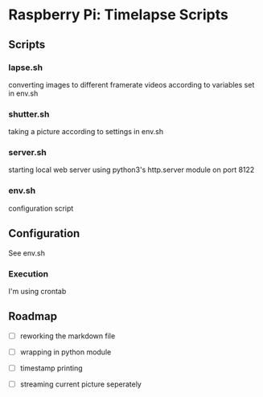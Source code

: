 # Raspberry Pi: Timelapse Scripts

## Scripts

### lapse.sh

converting images to different framerate videos according to variables set in env.sh

### shutter.sh

taking a picture according to settings in env.sh

### server.sh

starting local web server using python3's http.server module on port 8122

### env.sh

configuration script

## Configuration

See env.sh

### Execution

I'm using crontab

## Roadmap

- [ ] reworking the markdown file
- [ ] wrapping in python module
- [ ] timestamp printing
- [ ] streaming current picture seperately

